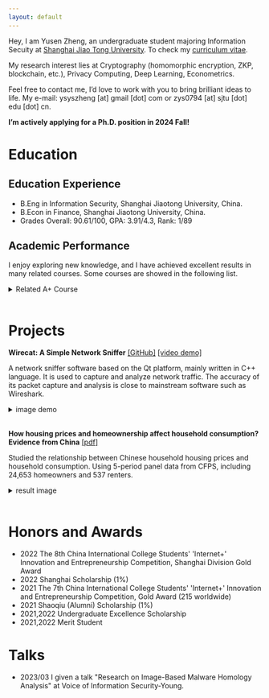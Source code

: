 ```yaml
---
layout: default
---
```



Hey, I am Yusen Zheng, an undergraduate student majoring Information Secuity at [Shanghai Jiao Tong University](https://en.sjtu.edu.cn/). To check my [curriculum vitae](https://ysyszheng.github.io/cv/).

My research interest lies at Cryptography (homomorphic encryption, ZKP, blockchain, etc.), Privacy Computing, Deep Learning, Econometrics.

Feel free to contact me, I’d love to work with you to bring brilliant ideas to life. My e-mail: ysyszheng [at] gmail [dot] com or zys0794 [at] sjtu [dot] edu [dot] cn.

**I’m actively applying for a Ph.D. position in 2024 Fall!**

# Education
## Education Experience
- B.Eng in Information Security, Shanghai Jiaotong University, China. 
- B.Econ in Finance, Shanghai Jiaotong University, China.
- Grades Overall: 90.61/100, GPA: 3.91/4.3, Rank: 1/89

## Academic Performance
I enjoy exploring new knowledge, and I have achieved excellent results in many related courses. Some courses are showed in the following list.

<details>
<summary>Related A+ Course</summary>
<ul>
<li>NIS3323: Compiler Principles. (100/100)</li>
<li>MATH1205: Linear Algebra. (100/100)</li>
<li>PHY1252: University Physics. (99/100)</li>
<li>EE1503: Science and Technology Innovation. (99/100)</li>
<li>CS2501: Discrete Mathematics. (98/100)</li>
<li>NIS3303: Information Theory and Coding. (97/100)</li>
<li>NIS3318: Digital Signal Processing. (97/100)</li>
<li>NIS3302: Innovation of Science and Technology on Information Security. (97/100)</li>
<li>AU335: Computer Vision. (97/100)</li>
<li>ECON2402: Econometrics. (97/100)</li>
<li>NIS2331: Computer Organization and Architecture. (96/100)</li>
<li>PHY1253: Quantum Mechanics. (96/100)</li>
<li>CS1501: Thinking and Methodology in Programming. (96/100)</li>
<li>...</li>
</ul>
</details>
<br/>

# Projects

**Wirecat: A Simple Network Sniffer** [[GitHub]](https://github.com/ysyszheng/Wirecat) [[video demo]](/assets/video/wirecat.mp4)

A network sniffer software based on the Qt platform, mainly written in C++ language. It is used to capture and analyze network traffic. The accuracy of its packet capture and analysis is close to mainstream software such as Wireshark.

<details>
<summary>image demo</summary>
<img alt="wirecat demo" src="/assets/img/wirecat.png">
</details>
<br/>

**How housing prices and homeownership affect household consumption? Evidence from China** [[pdf]](/assets/file/hp-and-comp.pdf)

Studied the relationship between Chinese household housing prices and household consumption. Using 5-period panel data from CFPS, including 24,653 homeowners and 537 renters. 

<details>
<summary>result image</summary>
<img alt="wirecat demo" src="/assets/img/hp.png">
</details>
<br/>

# Honors and Awards
- 2022 The 8th China International College Students' 'Internet+' Innovation and Entrepreneurship Competition, Shanghai Division Gold Award
- 2022 Shanghai Scholarship (1%)
- 2021 The 7th China International College Students' 'Internet+' Innovation and Entrepreneurship Competition, Gold Award (215 worldwide)
- 2021 Shaoqiu (Alumni) Scholarship (1%)
- 2021,2022 Undergraduate Excellence Scholarship
- 2021,2022 Merit Student

# Talks
- 2023/03 I given a talk "Research on Image-Based Malware Homology Analysis" at Voice of Information Security-Young.

<!-- # Related Affiliations -->
<!-- <a href="http://en.sjtu.edu.cn"><img src="/assets/img/logo_sjtu.png" width="100" alt="SJTU logo" /></a> -->
<!-- <a href="http://www.topsec.com.cn/"><img src="/assets/img/logo_topsec.png" width="100" alt="Topsec logo"/></a> -->
<!-- <a href="https://english.seiee.sjtu.edu.cn/"><img src="/images/logo_seiee.png" width="100" alt="SEIEE logo"/></a> -->
<!-- <a href="https://www.acem.sjtu.edu.cn/en/"><img src="/images/logo_acem.png" width="100" alt="ACEM logo"/></a> -->

<script type="text/javascript" id="clustrmaps" src="//clustrmaps.com/map_v2.js?d=aXMlt1EyzYDcAVom4331bLIpglWR29-spstiUBy93D4&cl=ffffff&w=a"></script>
